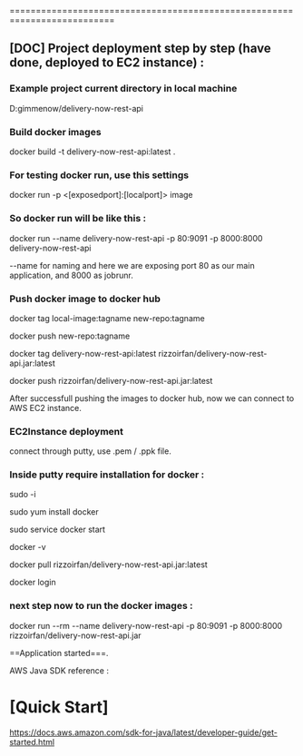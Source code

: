 
==========================================================================

## [DOC] Project deployment step by step (have done, deployed to EC2 instance) :

### Example project current directory in local machine

D:gimmenow/delivery-now-rest-api

### Build docker images

docker build -t delivery-now-rest-api:latest .

### For testing docker run, use this settings

docker run -p <[exposedport]:[localport]> image

### So docker run will be like this :

docker run --name delivery-now-rest-api -p 80:9091 -p 8000:8000 delivery-now-rest-api

--name for naming and here we are exposing port 80 as our main application, and 8000 as jobrunr.

### Push docker image to docker hub


docker tag local-image:tagname new-repo:tagname

docker push new-repo:tagname

docker tag delivery-now-rest-api:latest rizzoirfan/delivery-now-rest-api.jar:latest

docker push rizzoirfan/delivery-now-rest-api.jar:latest

After successfull pushing the images to docker hub, now we can connect to AWS EC2 instance.


### EC2Instance deployment 

connect through putty, use .pem / .ppk file.

### Inside putty require installation for docker : 


sudo -i

sudo yum install docker 

sudo service docker start

docker -v

docker pull rizzoirfan/delivery-now-rest-api.jar:latest

docker login


### next step now to run the docker images :

docker run --rm --name delivery-now-rest-api -p 80:9091 -p 8000:8000 rizzoirfan/delivery-now-rest-api.jar

==Application started===.

AWS Java SDK reference :

# [Quick Start]
https://docs.aws.amazon.com/sdk-for-java/latest/developer-guide/get-started.html
